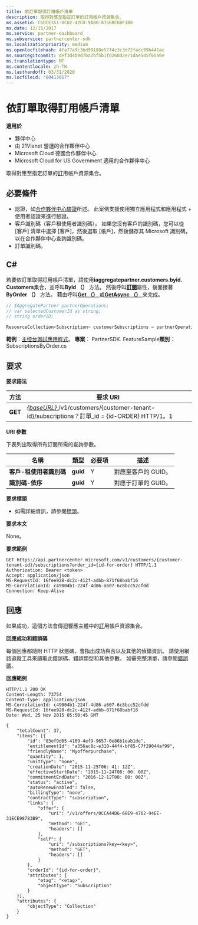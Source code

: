 ```yaml
---
title: 依訂單取得訂用帳戶清單
description: 取得對應至指定訂單的訂用帳戶資源集合。
ms.assetid: C6DCE351-8C02-42CD-9A80-8156BC6BF1B8
ms.date: 12/15/2017
ms.service: partner-dashboard
ms.subservice: partnercenter-sdk
ms.localizationpriority: medium
ms.openlocfilehash: 4fa77a9c3bd99188e57f4c3c3d72fadc99b441ac
ms.sourcegitcommit: def3d4b9d7ba2bf5b1fd268d2e71dae5d5f65a6e
ms.translationtype: MT
ms.contentlocale: zh-TW
ms.lasthandoff: 03/31/2020
ms.locfileid: "80413817"
---
```

# <a name="get-a-list-of-subscriptions-by-order"></a>依訂單取得訂用帳戶清單


**適用於**

- 夥伴中心
- 由 21Vianet 營運的合作夥伴中心
- Microsoft Cloud 德國合作夥伴中心
- Microsoft Cloud for US Government 適用的合作夥伴中心

取得對應至指定訂單的[訂](subscription-resources.md)用帳戶資源集合。

## <a name="span-idprerequisitesspan-idprerequisitesspan-idprerequisitesprerequisites"></a><span id="Prerequisites"/><span id="prerequisites"/><span id="PREREQUISITES"/>必要條件


- 認證，如[合作夥伴中心驗證](partner-center-authentication.md)所述。 此案例支援使用獨立應用程式和應用程式 + 使用者認證來進行驗證。
- 客戶識別碼（客戶租使用者識別碼）。 如果您沒有客戶的識別碼，您可以從 [客戶] 清單中選擇 [客戶]，然後選取 [帳戶]，然後儲存其 Microsoft 識別碼，以在合作夥伴中心查詢識別碼。
- 訂單識別碼。

## <a name="span-idc_span-idc_c"></a><span id="C_"/><span id="c_"/>C#


若要依訂單取得訂用帳戶清單，請使用**iaggregatepartner.customers.byid. Customers**集合，並呼叫**ById （）** 方法。 然後呼叫[**訂閱**](https://docs.microsoft.com/dotnet/api/microsoft.store.partnercenter.customers.icustomer.subscriptions)屬性，後面接著**ByOrder （）** 方法。 藉由呼叫[**Get （）** ](https://docs.microsoft.com/dotnet/api/microsoft.store.partnercenter.genericoperations.ientireentitycollectionretrievaloperations-2.get)或[**GetAsync （）** ](https://docs.microsoft.com/dotnet/api/microsoft.store.partnercenter.genericoperations.ientireentitycollectionretrievaloperations-2.getasync)來完成。

``` csharp
// IAggregatePartner partnerOperations;
// var selectedCustomerId as string;
// string orderID;

ResourceCollection<Subscription> customerSubscriptions = partnerOperations.Customers.ById(selectedCustomerId).Subscriptions.ByOrder(orderID).Get();
```

**範例**：[主控台測試應用程式](console-test-app.md)。 **專案**： PartnerSDK. FeatureSample**類別**： SubscriptionsByOrder.cs

## <a name="span-idrequestspan-idrequestspan-idrequestrequest"></a><span id="Request"/><span id="request"/><span id="REQUEST"/>要求


**要求語法**

| 方法  | 要求 URI                                                                                                                   |
|---------|-------------------------------------------------------------------------------------------------------------------------------|
| **GET** | [ *{baseURL}* ](partner-center-rest-urls.md)/v1/customers/{customer-tenant-id}/subscriptions？訂單\_id = {id-ORDER} HTTP/1。1 |



**URI 參數**

下表列出取得所有訂閱所需的查詢參數。

| 名稱                   | 類型     | 必要項 | 描述                           |
|------------------------|----------|----------|---------------------------------------|
| **客戶-租使用者識別碼** | **guid** | Y        | 對應至客戶的 GUID。 |
| **識別碼-依序**       | **guid** | Y        | 對應于訂單的 GUID。    |



**要求標頭**

- 如需詳細資訊，請參閱[標頭](headers.md)。

**要求本文**

None。

**要求範例**

```http
GET https://api.partnercenter.microsoft.com/v1/customers/{customer-tenant-id}/subscriptions?order_id={id-for-order} HTTP/1.1
Authorization: Bearer <token>
Accept: application/json
MS-RequestId: 16fee928-dc2c-412f-adbb-871f68babf16
MS-CorrelationId: c49004b1-224f-4d86-a607-6c8bcc52cfdd
Connection: Keep-Alive
```

## <a name="span-idresponsespan-idresponsespan-idresponseresponse"></a><span id="Response"/><span id="response"/><span id="RESPONSE"/>回應


如果成功，這個方法會傳迴響應主體中的[訂](subscription-resources.md)用帳戶資源集合。

**回應成功和錯誤碼**

每個回應都隨附 HTTP 狀態碼，會指出成功與否以及其他的偵錯資訊。 請使用網路追蹤工具來讀取此錯誤碼、錯誤類型和其他參數。 如需完整清單，請參閱[錯誤碼](error-codes.md)。

**回應範例**

```http
HTTP/1.1 200 OK
Content-Length: 73754
Content-Type: application/json
MS-CorrelationId: c49004b1-224f-4d86-a607-6c8bcc52cfdd
MS-RequestId: 16fee928-dc2c-412f-adbb-871f68babf16
Date: Wed, 25 Nov 2015 05:50:45 GMT

{
    "totalCount": 37,
    "items": [{
        "id": "83ef9d05-4169-4ef9-9657-0e86b1eab1de", 
        "entitlementId": "a356ac8c-e310-44f4-bf85-C7f29044af99",
        "friendlyName": "Myofferpurchase",
        "quantity": 1,
        "unitType": "none",
        "creationDate": "2015-11-25T06: 41: 12Z",
        "effectiveStartDate": "2015-11-24T08: 00: 00Z",
        "commitmentEndDate": "2016-12-12T08: 00: 00Z",
        "status": "active",
        "autoRenewEnabled": false,
        "billingType": "none",
        "contractType": "subscription",
        "links": {
            "offer": {
                "uri": "/v1/offers/0CCA44D6-68E9-4762-94EE-31ECE98783B9",
                "method": "GET",
                "headers": []
            },
            "self": {
                "uri": "/subscriptions?key=<key>",
                "method": "GET",
                "headers": []
            }
        },
        "orderId": "{id-for-order}",
        "attributes": {
            "etag": "<etag>",
            "objectType": "Subscription"
        }
    }],
    "attributes": {
        "objectType": "Collection"
    }
}
```








